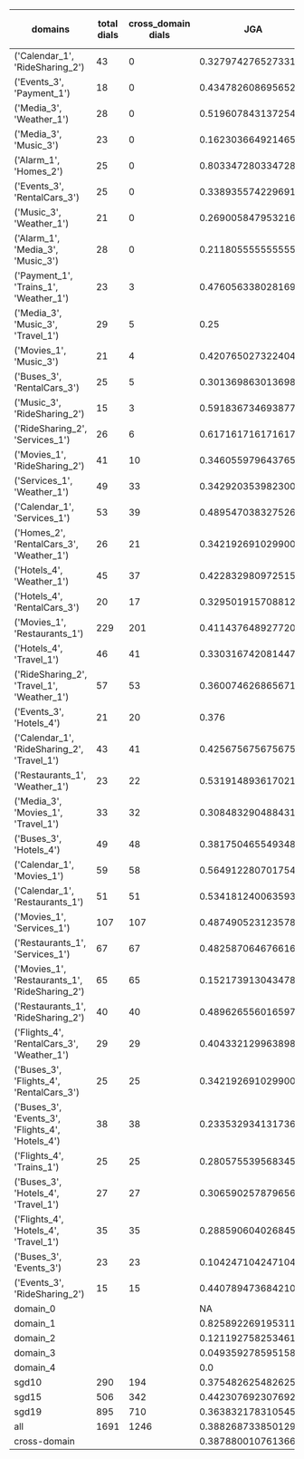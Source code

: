 | domains                                          |   total dials |   cross_domain dials | JGA                 | RSA                 | TA                 | CDTA                 |   total turns |   cross-domain turns |
|--------------------------------------------------|---------------|----------------------|---------------------|---------------------|--------------------|----------------------|---------------|----------------------|
| ('Calendar_1', 'RideSharing_2')                  |            43 |                    0 | 0.3279742765273312  | 0.6660818713450289  | 0.8070739549839229 | NA                   |           311 |                    0 |
| ('Events_3', 'Payment_1')                        |            18 |                    0 | 0.43478260869565216 | 0.7811740883348925  | 0.7681159420289855 | NA                   |           207 |                    0 |
| ('Media_3', 'Weather_1')                         |            28 |                    0 | 0.5196078431372549  | 0.7388681126901019  | 0.8431372549019608 | NA                   |           204 |                    0 |
| ('Media_3', 'Music_3')                           |            23 |                    0 | 0.16230366492146597 | 0.5783719074221865  | 0.7015706806282722 | NA                   |           191 |                    0 |
| ('Alarm_1', 'Homes_2')                           |            25 |                    0 | 0.803347280334728   | 0.9609126984126992  | 0.9581589958158996 | NA                   |           239 |                    0 |
| ('Events_3', 'RentalCars_3')                     |            25 |                    0 | 0.3389355742296919  | 0.6754066113624937  | 0.7086834733893558 | NA                   |           357 |                    0 |
| ('Music_3', 'Weather_1')                         |            21 |                    0 | 0.26900584795321636 | 0.6025708442886359  | 0.7543859649122807 | NA                   |           171 |                    0 |
| ('Alarm_1', 'Media_3', 'Music_3')                |            28 |                    0 | 0.21180555555555555 | 0.6034168598775342  | 0.7569444444444444 | NA                   |           288 |                    0 |
| ('Payment_1', 'Trains_1', 'Weather_1')           |            23 |                    3 | 0.476056338028169   | 0.8478232379431272  | 0.8591549295774648 | 0.3333333333333333   |           355 |                    3 |
| ('Media_3', 'Music_3', 'Travel_1')               |            29 |                    5 | 0.25                | 0.6656852003582251  | 0.7916666666666666 | 0.0                  |           384 |                    5 |
| ('Movies_1', 'Music_3')                          |            21 |                    4 | 0.4207650273224044  | 0.6523513045064767  | 0.7431693989071039 | 0.0                  |           183 |                    4 |
| ('Buses_3', 'RentalCars_3')                      |            25 |                    5 | 0.3013698630136986  | 0.8297416936227128  | 0.7780821917808219 | 0.0                  |           365 |                    5 |
| ('Music_3', 'RideSharing_2')                     |            15 |                    3 | 0.5918367346938775  | 0.8781239446133059  | 0.891156462585034  | 0.6666666666666666   |           147 |                    3 |
| ('RideSharing_2', 'Services_1')                  |            26 |                    6 | 0.6171617161716172  | 0.9148871313231178  | 0.9075907590759076 | 0.0                  |           303 |                    6 |
| ('Movies_1', 'RideSharing_2')                    |            41 |                   10 | 0.3460559796437659  | 0.706504270818787   | 0.7837150127226463 | 0.0                  |           393 |                   10 |
| ('Services_1', 'Weather_1')                      |            49 |                   33 | 0.34292035398230086 | 0.7359769729488048  | 0.7743362831858407 | 0.3541666666666667   |           452 |                   48 |
| ('Calendar_1', 'Services_1')                     |            53 |                   39 | 0.4895470383275261  | 0.8305010465724765  | 0.8222996515679443 | 0.24489795918367346  |           574 |                   49 |
| ('Homes_2', 'RentalCars_3', 'Weather_1')         |            26 |                   21 | 0.34219269102990035 | 0.8086493506493507  | 0.7840531561461794 | 0.22727272727272727  |           301 |                   22 |
| ('Hotels_4', 'Weather_1')                        |            45 |                   37 | 0.42283298097251587 | 0.820551658163266   | 0.8562367864693446 | 0.32432432432432434  |           473 |                   37 |
| ('Hotels_4', 'RentalCars_3')                     |            20 |                   17 | 0.32950191570881227 | 0.8405618143569948  | 0.8850574712643678 | 0.058823529411764705 |           261 |                   17 |
| ('Movies_1', 'Restaurants_1')                    |           229 |                  201 | 0.4114376489277204  | 0.800812169737015   | 0.76131850675139   | 0.1412639405204461   |          2518 |                  269 |
| ('Hotels_4', 'Travel_1')                         |            46 |                   41 | 0.33031674208144796 | 0.7318810973715283  | 0.7828054298642534 | 0.17073170731707318  |           442 |                   41 |
| ('RideSharing_2', 'Travel_1', 'Weather_1')       |            57 |                   53 | 0.36007462686567165 | 0.7453825322895538  | 0.7985074626865671 | 0.2948717948717949   |           536 |                   78 |
| ('Events_3', 'Hotels_4')                         |            21 |                   20 | 0.376               | 0.7273003140650202  | 0.74               | 0.55                 |           250 |                   20 |
| ('Calendar_1', 'RideSharing_2', 'Travel_1')      |            43 |                   41 | 0.42567567567567566 | 0.7890986394557832  | 0.8243243243243243 | 0.0                  |           444 |                   41 |
| ('Restaurants_1', 'Weather_1')                   |            23 |                   22 | 0.5319148936170213  | 0.8657831366164691  | 0.8936170212765957 | 0.43478260869565216  |           235 |                   23 |
| ('Media_3', 'Movies_1', 'Travel_1')              |            33 |                   32 | 0.30848329048843187 | 0.668935698922222   | 0.7172236503856041 | 0.34375              |           389 |                   32 |
| ('Buses_3', 'Hotels_4')                          |            49 |                   48 | 0.3817504655493482  | 0.7886142995902629  | 0.7914338919925512 | 0.25                 |           537 |                   48 |
| ('Calendar_1', 'Movies_1')                       |            59 |                   58 | 0.5649122807017544  | 0.8397525943444313  | 0.8228070175438597 | 0.14492753623188406  |           570 |                   69 |
| ('Calendar_1', 'Restaurants_1')                  |            51 |                   51 | 0.534181240063593   | 0.8916583463300645  | 0.8410174880763116 | 0.11666666666666667  |           629 |                   60 |
| ('Movies_1', 'Services_1')                       |           107 |                  107 | 0.4874905231235785  | 0.8254899666664385  | 0.756633813495072  | 0.29797979797979796  |          1319 |                  198 |
| ('Restaurants_1', 'Services_1')                  |            67 |                   67 | 0.48258706467661694 | 0.8671669494200362  | 0.8099502487562189 | 0.17424242424242425  |          1005 |                  132 |
| ('Movies_1', 'Restaurants_1', 'RideSharing_2')   |            65 |                   65 | 0.15217391304347827 | 0.6346184285078803  | 0.7010869565217391 | 0.09248554913294797  |          1104 |                  173 |
| ('Restaurants_1', 'RideSharing_2')               |            40 |                   40 | 0.4896265560165975  | 0.8760168650793643  | 0.8734439834024896 | 0.0                  |           482 |                   40 |
| ('Flights_4', 'RentalCars_3', 'Weather_1')       |            29 |                   29 | 0.4043321299638989  | 0.862639883519004   | 0.8014440433212996 | 0.32142857142857145  |           277 |                   56 |
| ('Buses_3', 'Flights_4', 'RentalCars_3')         |            25 |                   25 | 0.34219269102990035 | 0.7745449763615859  | 0.7209302325581395 | 0.0425531914893617   |           301 |                   47 |
| ('Buses_3', 'Events_3', 'Flights_4', 'Hotels_4') |            38 |                   38 | 0.23353293413173654 | 0.6673458396120088  | 0.6991017964071856 | 0.18181818181818182  |           668 |                  132 |
| ('Flights_4', 'Trains_1')                        |            25 |                   25 | 0.2805755395683453  | 0.7394324568481866  | 0.8057553956834532 | 0.0                  |           278 |                   25 |
| ('Buses_3', 'Hotels_4', 'Travel_1')              |            27 |                   27 | 0.30659025787965616 | 0.735454282237371   | 0.7277936962750716 | 0.14814814814814814  |           349 |                   54 |
| ('Flights_4', 'Hotels_4', 'Travel_1')            |            35 |                   35 | 0.28859060402684567 | 0.7280029559303564  | 0.7046979865771812 | 0.11764705882352941  |           447 |                   68 |
| ('Buses_3', 'Events_3')                          |            23 |                   23 | 0.10424710424710425 | 0.42835829294162625 | 0.6640926640926641 | 0.0                  |           259 |                   23 |
| ('Events_3', 'RideSharing_2')                    |            15 |                   15 | 0.4407894736842105  | 0.8202711640211638  | 0.8092105263157895 | 0.0                  |           152 |                   15 |
| domain_0                                         |               |                      | NA                  | NA                  | NA                 | NA                   |             0 |                    0 |
| domain_1                                         |               |                      | 0.8258922691953114  | 0.9165587456514721  | 0.9162386408534177 | NA                   |          7593 |                    0 |
| domain_2                                         |               |                      | 0.12119275825346112 | 0.7022169535163196  | 0.6898828541001065 | 0.20398671096345514  |          9390 |                 1505 |
| domain_3                                         |               |                      | 0.04935927859515899 | 0.6401448331115528  | 0.7275747508305648 | 0.047619047619047616 |          2107 |                  294 |
| domain_4                                         |               |                      | 0.0                 | 0.5449788128076954  | 0.65               | 0.2962962962962963   |           260 |                   54 |
| sgd10                                            |           290 |                  194 | 0.3754826254826255  | 0.7628182782348205  | 0.7918275418275418 | 0.23140495867768596  |          3108 |                  242 |
| sgd15                                            |           506 |                  342 | 0.4423076923076923  | 0.8077957431196838  | 0.8244069015097053 | 0.17035398230088494  |          5564 |                  452 |
| sgd19                                            |           895 |                  710 | 0.36383217831054504 | 0.7546638986629443  | 0.7575388649559842 | 0.17601380500431407  |         10678 |                 1159 |
| all                                              |          1691 |                 1246 | 0.3882687338501292  | 0.7712525772541968  | 0.7822739018087855 | 0.18186724230976795  |         19350 |                 1853 |
| cross-domain                                     |               |                      | 0.3878800107613667  | 0.7816217901006344  | 0.7786521388216303 | 0.18186724230976795  |         14868 |                 1853 |
